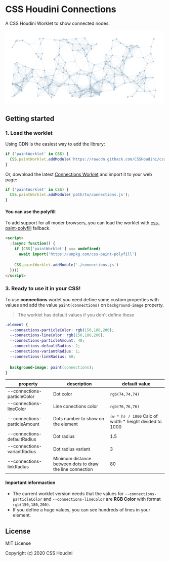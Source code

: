 # CSS Houdini Connections

A CSS Houdini Worklet to show connected nodes.

![CSS Houdini Connections](./assets/connections.png)

## Getting started

### 1. Load the worklet

Using CDN is the easiest way to add the library:

```js
if ('paintWorklet' in CSS) {
  CSS.paintWorklet.addModule('https://rawcdn.githack.com/CSSHoudini/css-houdini/6979b873e80f9120f52bd481fbdf2d4c60db6b19/src/connections/dist/connections.js');
}
```

Or, download the latest [Connections Worklet](https://github.com/CSSHoudini/css-houdini/tree/main/src/connections/dist) and import it to your web page:

```js
if ('paintWorklet' in CSS) {
  CSS.paintWorklet.addModule('path/to/connections.js');
}
```

#### You can use the polyfill

To add support for all moder browsers, you can load the worklet with [css-paint-polyfill](https://github.com/GoogleChromeLabs/css-paint-polyfill) fallback.

```html
<script>
  ;(async function() {
    if (CSS['paintWorklet'] === undefined)
      await import('https://unpkg.com/css-paint-polyfill')

    CSS.paintWorklet.addModule('./connections.js')
  })()
</script>
```

### 3. Ready to use it in your CSS!

To use **connections** worlet you need define some custom properties with values and add the value `paint(connections)` on `background-image` property.

> The worklet has default values if you don't define these

```css
.element {
  --connections-particleColor: rgb(150,180,200);
  --connections-lineColor: rgb(150,180,200);
  --connections-particleAmount: 40;
  --connections-defaultRadius: 2;
  --connections-variantRadius: 1;
  --connections-linkRadius: 60;

  background-image: paint(connections);
}
```

| property | description | default value |
| -------- | ----------- | ------------- |
| --connections-particleColor | Dot color | `rgb(74,74,74)` |
| --connections-lineColor | Line conections color | `rgb(76,76,76)` |
| --connections-particleAmount | Dots number to show on the element | `(w * h) / 1000` Calc of width * height divided to 1000  |
| --connections-defaultRadius | Dot radius | 1.5 |
| --connections-variantRadius | Dot radius variant | 3 |
| --connections-linkRadius | Minimum distance between dots to draw the line connection | 80 |

#### Important informaction

- The current worklet version needs that the values for `--connections-particleColor` and `--connections-lineColor` are **RGB Color** with format `rgb(150,180,200)`.
- If you define a huge values, you can see hundreds of lines in your element.

## License

MIT License

Copyright (c) 2020 CSS Houdini

